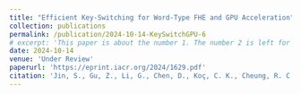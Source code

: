 ```yaml
---
title: "Efficient Key-Switching for Word-Type FHE and GPU Acceleration"
collection: publications
permalink: /publication/2024-10-14-KeySwitchGPU-6
# excerpt: 'This paper is about the number 1. The number 2 is left for future work.'
date: 2024-10-14
venue: 'Under Review'
paperurl: 'https://eprint.iacr.org/2024/1629.pdf'
citation: 'Jin, S., Gu, Z., Li, G., Chen, D., Koç, C. K., Cheung, R. C., & Dai, W. (2024). Efficient Key-Switching for Word-Type FHE and GPU Acceleration. Cryptology ePrint Archive.'
---
```

